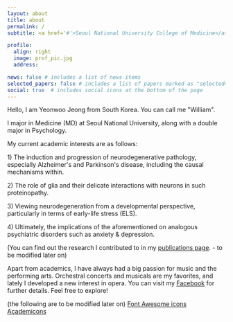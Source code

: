 ```yaml
---
layout: about
title: about
permalink: /
subtitle: <a href='#'>Seoul National University College of Medicine</a>. Jongno-gu, Seoul, South Korea. willijung1@snu.ac.kr.

profile:
  align: right
  image: prof_pic.jpg
  address:

news: false # includes a list of news items
selected_papers: false # includes a list of papers marked as "selected={true}"
social: true  # includes social icons at the bottom of the page
---
```


Hello, I am Yeonwoo Jeong from South Korea. You can call me "William".

I major in Medicine (MD) at Seoul National University, along with a double major in Psychology.

My current academic interests are as follows:
<p>1) The induction and progression of neurodegenerative pathology, especially Alzheimer's and Parkinson's disease, including the causal mechanisms within.</p>
<p>2) The role of glia and their delicate interactions with neurons in such proteinopathy.</p>
<p>3) Viewing neurodegeneration from a developmental perspective, particularly in terms of early-life stress (ELS).</p>
<p>4) Ultimately, the implications of the aforementioned on analogous psychiatric disorders such as anxiety & depression.</p>

(You can find out the research I contributed to in my [publications page](/al-folio/publications/). - to be modified later on)

Apart from academics, I have always had a big passion for music and the performing arts. Orchestral concerts and musicals are my favorites, and lately I developed a new interest in opera.
You can visit my [Facebook](https://www.facebook.com/ywj.cosmos/) for further details. Feel free to explore!

(the following are to be modified later on)
[Font Awesome icons](http://fortawesome.github.io/Font-Awesome/)
[Academicons](https://jpswalsh.github.io/academicons/)
